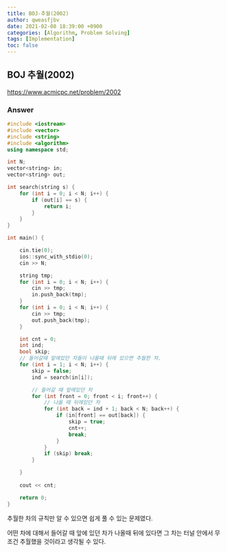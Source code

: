 ```yaml
---
title: BOJ-추월(2002)
author: qweasfjbv
date: 2021-02-08 18:39:00 +0900
categories: [Algorithm, Problem Solving]
tags: [Implementation]
toc: false
---
```


## BOJ 추월(2002)

<https://www.acmicpc.net/problem/2002>

### Answer

```cpp
#include <iostream>
#include <vector>
#include <string>
#include <algorithm>
using namespace std;

int N;
vector<string> in;
vector<string> out;

int search(string s) {
	for (int i = 0; i < N; i++) {
		if (out[i] == s) {
			return i;
		}
	}
}

int main() {

	cin.tie(0);
	ios::sync_with_stdio(0);
	cin >> N;

	string tmp;
	for (int i = 0; i < N; i++) {
		cin >> tmp;
		in.push_back(tmp);
	}
	for (int i = 0; i < N; i++) {
		cin >> tmp;
		out.push_back(tmp);
	}

	int cnt = 0;
	int ind;
	bool skip;
	// 들어갈때 앞에있던 차들이 나올때 뒤에 있으면 추월한 차.
	for (int i = 1; i < N; i++) {
		skip = false;
		ind = search(in[i]);

        // 들어갈 때 앞에있던 차
		for (int front = 0; front < i; front++) {
            // 나올 때 뒤에있던 차
			for (int back = ind + 1; back < N; back++) {
				if (in[front] == out[back]) {
					skip = true;
					cnt++;
					break;
				}
			}
			if (skip) break;
		}

	}
	
	cout << cnt;

	return 0;
}
```

추월한 차의 규칙만 알 수 있으면 쉽게 풀 수 있는 문제였다.

어떤 차에 대해서 들어갈 때 앞에 있던 차가 나올때 뒤에 있다면 그 차는 터널 안에서 무조건 추월했을 것이라고 생각될 수 있다.